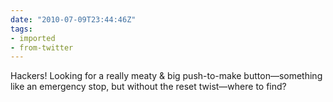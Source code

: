```yaml
---
date: "2010-07-09T23:44:46Z"
tags:
- imported
- from-twitter
---
```

Hackers\! Looking for a really meaty & big push-to-make button—something like an emergency stop, but without the reset twist—where to find?
